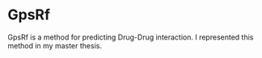 # GpsRf

GpsRf is a method for predicting Drug-Drug interaction.
I represented this method in my master thesis.
